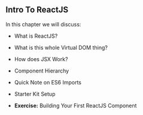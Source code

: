 ## Intro To ReactJS

In this chapter we will discuss:

- What is ReactJS?

- What is this whole Virtual DOM thing?

- How does JSX Work?

- Component Hierarchy

- Quick Note on ES6 Imports

- Starter Kit Setup

- **Exercise:** Building Your First ReactJS Component